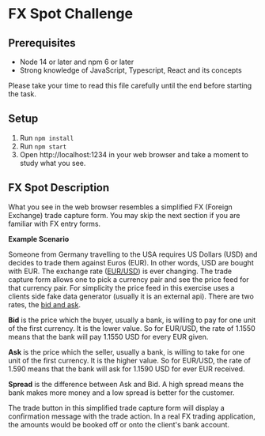 # FX Spot Challenge

## Prerequisites

- Node 14 or later and npm 6 or later
- Strong knowledge of JavaScript, Typescript, React and its concepts

Please take your time to read this file carefully until the end before starting the task.

## Setup

1. Run `npm install`
2. Run `npm start`
3. Open http://localhost:1234 in your web browser and take a moment to study what you see.

## FX Spot Description

What you see in the web browser resembles a simplified FX (Foreign Exchange) trade capture form. You may skip the next section if you are familiar with FX entry forms.

**Example Scenario**

Someone from Germany travelling to the USA requires US Dollars (USD) and decides to trade them against Euros (EUR). In other words, USD are bought with EUR. The exchange rate ([EUR/USD](https://www.google.ch/search?q=eur+usd)) is ever changing. The trade capture form allows one to pick a currency pair and see the price feed for that currency pair. For simplicity the price feed in this exercise uses a clients side fake data generator (usually it is an external api). There are two rates, the [bid and ask](https://www.investopedia.com/terms/b/bid-and-ask.asp).

**Bid** is the price which the buyer, usually a bank, is willing to pay for one unit of the first currency. It is the lower value. So for EUR/USD, the rate of 1.1550 means that the bank will pay 1.1550 USD for every EUR given.

**Ask** is the price which the seller, usually a bank, is willing to take for one unit of the first currency. It is the higher value. So for EUR/USD, the rate of 1.590 means that the bank will ask for 1.1590 USD for ever EUR received.

**Spread** is the difference between Ask and Bid. A high spread means the bank makes more money and a low spread is better for the customer.

The trade button in this simplified trade capture form will display a confirmation message with the trade action. In a real FX trading application, the amounts would be booked off or onto the client's bank account.